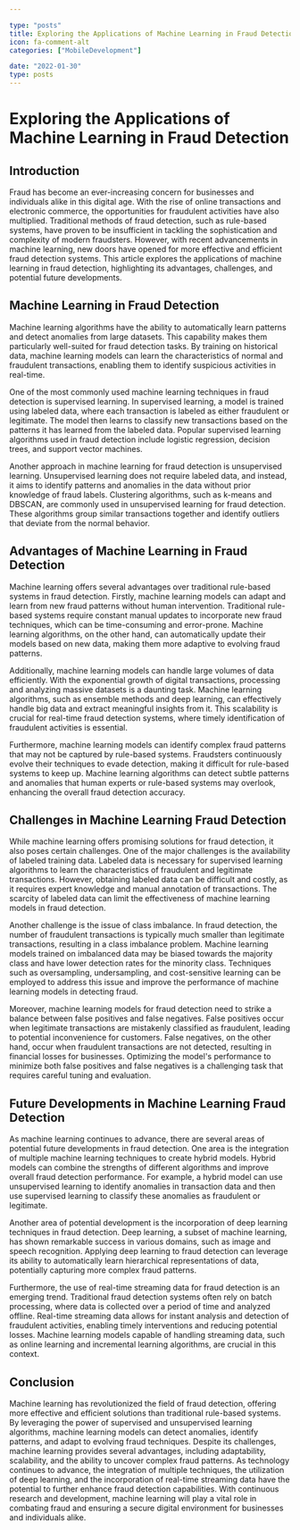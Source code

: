 ```yaml
---

type: "posts"
title: Exploring the Applications of Machine Learning in Fraud Detection
icon: fa-comment-alt
categories: ["MobileDevelopment"]

date: "2022-01-30"
type: posts
---
```





# Exploring the Applications of Machine Learning in Fraud Detection

## Introduction

Fraud has become an ever-increasing concern for businesses and individuals alike in this digital age. With the rise of online transactions and electronic commerce, the opportunities for fraudulent activities have also multiplied. Traditional methods of fraud detection, such as rule-based systems, have proven to be insufficient in tackling the sophistication and complexity of modern fraudsters. However, with recent advancements in machine learning, new doors have opened for more effective and efficient fraud detection systems. This article explores the applications of machine learning in fraud detection, highlighting its advantages, challenges, and potential future developments.

## Machine Learning in Fraud Detection

Machine learning algorithms have the ability to automatically learn patterns and detect anomalies from large datasets. This capability makes them particularly well-suited for fraud detection tasks. By training on historical data, machine learning models can learn the characteristics of normal and fraudulent transactions, enabling them to identify suspicious activities in real-time.

One of the most commonly used machine learning techniques in fraud detection is supervised learning. In supervised learning, a model is trained using labeled data, where each transaction is labeled as either fraudulent or legitimate. The model then learns to classify new transactions based on the patterns it has learned from the labeled data. Popular supervised learning algorithms used in fraud detection include logistic regression, decision trees, and support vector machines.

Another approach in machine learning for fraud detection is unsupervised learning. Unsupervised learning does not require labeled data, and instead, it aims to identify patterns and anomalies in the data without prior knowledge of fraud labels. Clustering algorithms, such as k-means and DBSCAN, are commonly used in unsupervised learning for fraud detection. These algorithms group similar transactions together and identify outliers that deviate from the normal behavior.

## Advantages of Machine Learning in Fraud Detection

Machine learning offers several advantages over traditional rule-based systems in fraud detection. Firstly, machine learning models can adapt and learn from new fraud patterns without human intervention. Traditional rule-based systems require constant manual updates to incorporate new fraud techniques, which can be time-consuming and error-prone. Machine learning algorithms, on the other hand, can automatically update their models based on new data, making them more adaptive to evolving fraud patterns.

Additionally, machine learning models can handle large volumes of data efficiently. With the exponential growth of digital transactions, processing and analyzing massive datasets is a daunting task. Machine learning algorithms, such as ensemble methods and deep learning, can effectively handle big data and extract meaningful insights from it. This scalability is crucial for real-time fraud detection systems, where timely identification of fraudulent activities is essential.

Furthermore, machine learning models can identify complex fraud patterns that may not be captured by rule-based systems. Fraudsters continuously evolve their techniques to evade detection, making it difficult for rule-based systems to keep up. Machine learning algorithms can detect subtle patterns and anomalies that human experts or rule-based systems may overlook, enhancing the overall fraud detection accuracy.

## Challenges in Machine Learning Fraud Detection

While machine learning offers promising solutions for fraud detection, it also poses certain challenges. One of the major challenges is the availability of labeled training data. Labeled data is necessary for supervised learning algorithms to learn the characteristics of fraudulent and legitimate transactions. However, obtaining labeled data can be difficult and costly, as it requires expert knowledge and manual annotation of transactions. The scarcity of labeled data can limit the effectiveness of machine learning models in fraud detection.

Another challenge is the issue of class imbalance. In fraud detection, the number of fraudulent transactions is typically much smaller than legitimate transactions, resulting in a class imbalance problem. Machine learning models trained on imbalanced data may be biased towards the majority class and have lower detection rates for the minority class. Techniques such as oversampling, undersampling, and cost-sensitive learning can be employed to address this issue and improve the performance of machine learning models in detecting fraud.

Moreover, machine learning models for fraud detection need to strike a balance between false positives and false negatives. False positives occur when legitimate transactions are mistakenly classified as fraudulent, leading to potential inconvenience for customers. False negatives, on the other hand, occur when fraudulent transactions are not detected, resulting in financial losses for businesses. Optimizing the model's performance to minimize both false positives and false negatives is a challenging task that requires careful tuning and evaluation.

## Future Developments in Machine Learning Fraud Detection

As machine learning continues to advance, there are several areas of potential future developments in fraud detection. One area is the integration of multiple machine learning techniques to create hybrid models. Hybrid models can combine the strengths of different algorithms and improve overall fraud detection performance. For example, a hybrid model can use unsupervised learning to identify anomalies in transaction data and then use supervised learning to classify these anomalies as fraudulent or legitimate.

Another area of potential development is the incorporation of deep learning techniques in fraud detection. Deep learning, a subset of machine learning, has shown remarkable success in various domains, such as image and speech recognition. Applying deep learning to fraud detection can leverage its ability to automatically learn hierarchical representations of data, potentially capturing more complex fraud patterns.

Furthermore, the use of real-time streaming data for fraud detection is an emerging trend. Traditional fraud detection systems often rely on batch processing, where data is collected over a period of time and analyzed offline. Real-time streaming data allows for instant analysis and detection of fraudulent activities, enabling timely interventions and reducing potential losses. Machine learning models capable of handling streaming data, such as online learning and incremental learning algorithms, are crucial in this context.

## Conclusion

Machine learning has revolutionized the field of fraud detection, offering more effective and efficient solutions than traditional rule-based systems. By leveraging the power of supervised and unsupervised learning algorithms, machine learning models can detect anomalies, identify patterns, and adapt to evolving fraud techniques. Despite its challenges, machine learning provides several advantages, including adaptability, scalability, and the ability to uncover complex fraud patterns. As technology continues to advance, the integration of multiple techniques, the utilization of deep learning, and the incorporation of real-time streaming data have the potential to further enhance fraud detection capabilities. With continuous research and development, machine learning will play a vital role in combating fraud and ensuring a secure digital environment for businesses and individuals alike.